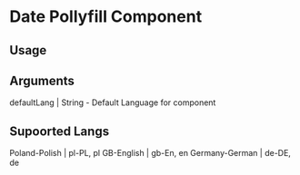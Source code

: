 # Date Pollyfill Component

## Usage
<input-date></input-date>

## Arguments
defaultLang | String - Default Language for component

## Supoorted Langs
Poland-Polish | pl-PL, pl
GB-English | gb-En, en
Germany-German | de-DE, de

